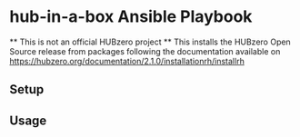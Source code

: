 # hub-in-a-box Ansible Playbook
** This is not an official HUBzero project ** 
This installs the HUBzero Open Source release from packages following the documentation available on https://hubzero.org/documentation/2.1.0/installationrh/installrh

## Setup

## Usage

